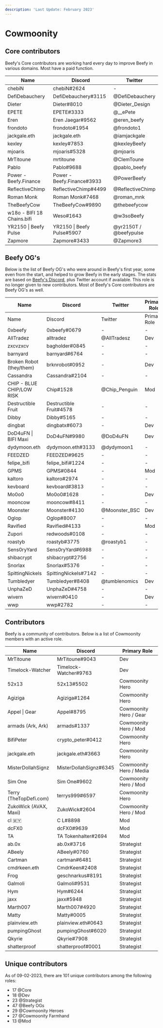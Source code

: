 ```yaml
---
description: 'Last Update: February 2023'
---
```


# Cowmoonity

## Core contributors

Beefy's Core contributors are working hard every day to improve Beefy in various domains. Most have a paid function.

<table><thead><tr><th width="234">Name</th><th width="255.33333333333331">Discord</th><th>Twitter</th></tr></thead><tbody><tr><td>chebiN</td><td>chebiN#2624</td><td>-</td></tr><tr><td>DefiDebauchery</td><td>DefiDebauchery#3115</td><td>@DefiDebauchery</td></tr><tr><td>Dieter</td><td>Dieter#8010</td><td>@Dieter_Design</td></tr><tr><td>EPETE</td><td>EPETE#3333</td><td>@__ePete</td></tr><tr><td>Eren</td><td>Eren Jaegar#9562</td><td>@eren_beefy</td></tr><tr><td>frondoto</td><td>frondoto#1954</td><td>@frondoto1</td></tr><tr><td>jackgale.eth</td><td>jackgale.eth</td><td>@iamjackgale</td></tr><tr><td>kexley</td><td>kexley#7853</td><td>@kexleyBeefy</td></tr><tr><td>mjoaris </td><td>mjoaris#5328</td><td>@mjoaris</td></tr><tr><td>MrTitoune</td><td>mrtitoune</td><td>@ClemToune</td></tr><tr><td>Pablo</td><td>Pablo#9688</td><td>@pablo_beefy</td></tr><tr><td>Power - Beefy.Finance</td><td>Power - Beefy.Finance#3933</td><td>@PowerBeefy</td></tr><tr><td>ReflectiveChimp</td><td>ReflectiveChimp#4499</td><td>@ReflectiveChimp</td></tr><tr><td>Roman Monk</td><td>Roman Monk#7468</td><td>@roman_mnk</td></tr><tr><td>TheBeefyCow</td><td>TheBeefyCow#9890</td><td>@thebeefycow</td></tr><tr><td>w18o - BIFI 18 Chains.bifi</td><td>Weso#1643</td><td>@w3soBeefy</td></tr><tr><td>YR2150 | Beefy Pulse</td><td>YR2150 | Beefy Pulse#5907</td><td>@yr2150T / @beefypulse</td></tr><tr><td>Zapmore</td><td>Zapmore#3433</td><td>@Zapmore3</td></tr></tbody></table>

## Beefy OG's

Below is the list of Beefy OG's who were around in Beefy's first year, some even from the start, and helped to grow Beefy in the early stages. The stats are based on [Beefy's Discord](https://discord.gg/yq8wfHd), plus Twitter account if available. This role is no longer given to new contributors. Most of Beefy's Core contributors are Beefy OG's as well.

<table data-header-hidden><thead><tr><th width="265.3333333333333">Name</th><th>Discord </th><th width="172">Twitter</th><th>Primary Role</th></tr></thead><tbody><tr><td>Name</td><td>Discord </td><td>Twitter</td><td>Primary Role</td></tr><tr><td>0xbeefy</td><td>0xbeefy#0679</td><td>-</td><td>-</td></tr><tr><td>AllTradez</td><td>alltradez</td><td>@AllTradesz</td><td>Dev</td></tr><tr><td>zxcvzxcv</td><td>bagholder#0845</td><td>-</td><td>-</td></tr><tr><td>barnyard</td><td>barnyard#6764</td><td>-</td><td>-</td></tr><tr><td>Broken Robot (they/them)</td><td>brknrobot#0952</td><td>-</td><td>Dev</td></tr><tr><td>Cassandra</td><td>Cassandra#2104</td><td>-</td><td>-</td></tr><tr><td>CHIP - BLUE CHIP/LOW RISK</td><td>Chip#1528</td><td>@Chip_Penguin</td><td>Mod</td></tr><tr><td>Destructible Fruit</td><td>Destructible Fruit#4578</td><td>-</td><td>-</td></tr><tr><td>Dibby</td><td>Dibby#5165</td><td>-</td><td>-</td></tr><tr><td>dingbat</td><td>dingbatx#6073</td><td>-</td><td>Dev</td></tr><tr><td>DoD4uFN | BIFI Maxi</td><td>DoD4uFN#9980</td><td>@DoD4uFN</td><td>Dev</td></tr><tr><td>dydymoon.eth</td><td>dydymoon.eth#3133</td><td>@dydymoon1</td><td>-</td></tr><tr><td>FEEDZED</td><td>FEEDZED#9625</td><td>-</td><td>-</td></tr><tr><td>felipe_bifi</td><td>felipe_bifi#1224</td><td>-</td><td>-</td></tr><tr><td>GPMS</td><td>GPMS#0844</td><td>-</td><td>Mod</td></tr><tr><td>kaltoro</td><td>kaltoro#2974</td><td>-</td><td>-</td></tr><tr><td>kevboard</td><td>kevboard#3813</td><td>-</td><td>-</td></tr><tr><td>Mo0o0</td><td>Mo0o0#1628</td><td>-</td><td>Dev</td></tr><tr><td>mooncow</td><td>mooncow#8411</td><td>-</td><td>-</td></tr><tr><td>Moonster</td><td>Moonster#4130</td><td>@Moonster_BSC</td><td>Dev</td></tr><tr><td>Oglop</td><td>Oglop#8007</td><td>-</td><td>-</td></tr><tr><td>Ravified</td><td>Ravified#4133</td><td>-</td><td>Mod</td></tr><tr><td>Zupori</td><td>redwoods#0108</td><td>-</td><td>-</td></tr><tr><td>roastyb</td><td>roastyb#3775</td><td>@roastyb1</td><td>-</td></tr><tr><td>Sens0ryYard</td><td>Sens0ryYard#6988</td><td>-</td><td>-</td></tr><tr><td>shibacrypt</td><td>shibacrypt#2756</td><td>-</td><td>-</td></tr><tr><td>Snorlax</td><td>Snorlax#5376</td><td>-</td><td>-</td></tr><tr><td>SpittingNickels</td><td>SpittingNickels#7142</td><td>-</td><td>-</td></tr><tr><td>Tumbledyer</td><td>Tumbledyer#8408</td><td>@tumblenomics</td><td>Dev</td></tr><tr><td>UnphaZeD</td><td>UnphaZeD#4758</td><td>-</td><td>-</td></tr><tr><td>wivern</td><td>wivern#0410</td><td>-</td><td>Dev</td></tr><tr><td>wwp</td><td>wwp#2782</td><td>-</td><td>-</td></tr></tbody></table>

## Contributors

Beefy is a community of contributors. Below is a list of Cowmoonity members with an active role.

| Name                   | Discord                | Primary Role            |
| ---------------------- | ---------------------- | ----------------------- |
| MrTitoune              | MrTitoune#9043         | Dev                     |
| Timelock-Watcher       | Timelock-Watcher#9763  | Dev                     |
| 52x13                  | 52x13#5502             | Cowmoonity Hero         |
| Agiziga                | Agiziga#1264           | Cowmoonity Hero         |
| Appel \| Gear          | Appel#8795             | Cowmoonity Hero / Gear  |
| armads (Ark, Ark)      | armads#1337            | Cowmoonity Hero / Mod   |
| BifiPeter              | crypto\_peter#0412     | Cowmoonity Hero         |
| jackgale.eth           | jackgale.eth#3663      | Cowmoonity Hero         |
| MisterDollahSignz      | MisterDollahSignz#6345 | Cowmoonity Hero / Media |
| Sim One                | Sim One#9602           | Cowmoonity Hero / Mod   |
| Terry (TheTopDefi.com) | terrys999#6597         | Cowmoonity Hero         |
| ZukoWick (AVAX, Maxi)  | ZukoWick#2604          | Cowmoonity Hero / Mod   |
| cl 🇲🇾                | C L#8898               | Mod                     |
| dcFX0                  | dcFX0#9639             | Mod                     |
| TA                     | TA Tokenhalter#2694    | Mod                     |
| ab.0x                  | ab.0x#3716             | Strategist              |
| ABeely                 | ABeely#0760            | Strategist              |
| Cartman                | cartman#6481           | Strategist              |
| cmdrkeen.eth           | CmdrKeen#2408          | Strategist              |
| Frog                   | geschnarkus#8191       | Strategist              |
| Galmoli                | Galmoli#9531           | Strategist              |
| Hym                    | Hym#6244               | Strategist              |
| jaxx                   | jaxx#5948              | Strategist              |
| Marth007               | Marth007#4920          | Strategist              |
| Matty                  | Matty#0005             | Strategist              |
| plainview.eth          | plainview.eth#0643     | Strategist              |
| pumpingGhost           | pumpingGhost#6020      | Strategist              |
| Qkyrie                 | Qkyrie#7908            | Strategist              |
| shatterproof           | shatterproof#0001      | Strategist              |

## Unique contributors

As of 09-02-2023, there are 101 unique contributors among the following roles:

* 17 @Core
* 18 @Dev
* 23 @Strategist
* 47 @Beefy OGs
* 29 @Cowmoonity Heroes
* 27 @Cowmoonity Farmhand
* 13 @Mod
